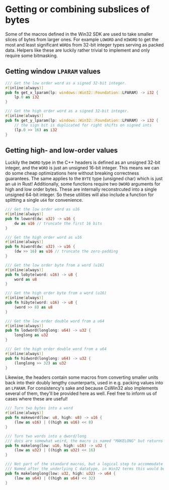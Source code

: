 # Getting or combining subslices of bytes

Some of the macros defined in the Win32 SDK are used to take smaller slices of bytes from larger ones. For example `LOWORD` and `HIWORD` to get the most and least significant `WORD`s from 32-bit integer types serving as packed data. Helpers like these are luckily rather trivial to implement and only require some bitmasking.

## Getting window `LPARAM` values

```rs
/// Get the low order word as a signed 32-bit integer.
#[inline(always)]
pub fn get_x_lparam(lp: windows::Win32::Foundation::LPARAM) -> i32 {
    lp.0 as i32
}

/// Get the high order word as a signed 32-bit integer.
#[inline(always)]
pub fn get_y_lparam(lp: windows::Win32::Foundation::LPARAM) -> i32 {
    // the sign bit is duplicated for right shifts on signed ints
    (lp.0 >> 16) as i32
}
```

## Getting high- and low-order values

Luckily the `DWORD` type in the C++ headers is defined as an unsigned 32-bit integer, and the `WORD` is just an unsigned 16-bit integer. This means we can do some cheap optimizations here without breaking correctness guarantees. The same applies to the `BYTE` type (unsigned char) which is just an `u8` in Rust!
Additionally, some functions require two `DWORD` arguments for high and low order bytes. These are internally reconstrcuted into a single unsigned 64-bit integer. So these utilities will also include a function for splitting a single `u64` for convenience.

```rs
/// Get the low order word as u16
#[inline(always)]
pub fn loword(dw: u32) -> u16 {
    dw as u16 // truncate the first 16 bits
}

/// Get the high order word as u16
#[inline(always)]
pub fn hiword(dw: u32) -> u16 {
    (dw >> 16) as u16 // truncate the zero-padding
}

/// Get the low order byte from a word (u16)
#[inline(always)]
pub fn lobyte(word: u16) -> u8 {
    word as u8
}

/// Get the high order byte from a word (u16)
#[inline(always)]
pub fn hibyte(word: u16) -> u8 {
    (word >> 8) as u8
}

/// Get the low order double word from a u64
#[inline(always)]
pub fn lodword(longlong: u64) -> u32 {
    longlong as u32
}

/// Get the high order double word from a u64
#[inline(always)]
pub fn hidword(longlong: u64) -> u32 {
    (longlong >> 32) as u32
}
```

Likewise, the headers contain some macros from converting smaller units back into their doubly lengthy counterparts, used in e.g. packing values into an `LPARAM`. For consistency's sake and because CsWin32 also implements several of them, they'll be provided here as well. Feel free to inform us of cases where these are useful!

```rs
/// Turn two bytes into a word
#[inline(always)]
pub fn makeword(low: u8, high: u8) -> u16 {
    (low as u16) | ((high as u16) << 8)
}

/// Turn two words into a dword/long
/// docs are somewhat weird, the macro is named "MAKELONG" but returns a DWORD?
pub fn makelong(low: u16, high: u16) -> u32 {
    (low as u32) | ((high as u32) << 16)
}

/// Not part of the standard macros, but a logical step to accommodate 64-bit
/// Named after the underlying C datatype, in Win32 terms this would be a QWORD
pub fn makelonglong(low: u32, high: u32) -> u64 {
    (low as u64) | ((high as u64) << 32)
}
```
